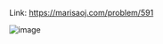 Link: https://marisaoj.com/problem/591

![image](https://github.com/user-attachments/assets/d05a7172-aa1e-4a2b-b11e-87715941aaf3)
